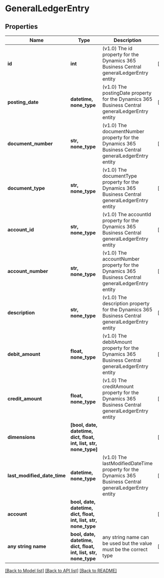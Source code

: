 # GeneralLedgerEntry


## Properties
Name | Type | Description | Notes
------------ | ------------- | ------------- | -------------
**id** | **int** | (v1.0) The id property for the Dynamics 365 Business Central generalLedgerEntry entity | [optional] 
**posting_date** | **datetime, none_type** | (v1.0) The postingDate property for the Dynamics 365 Business Central generalLedgerEntry entity | [optional] 
**document_number** | **str, none_type** | (v1.0) The documentNumber property for the Dynamics 365 Business Central generalLedgerEntry entity | [optional] 
**document_type** | **str, none_type** | (v1.0) The documentType property for the Dynamics 365 Business Central generalLedgerEntry entity | [optional] 
**account_id** | **str, none_type** | (v1.0) The accountId property for the Dynamics 365 Business Central generalLedgerEntry entity | [optional] 
**account_number** | **str, none_type** | (v1.0) The accountNumber property for the Dynamics 365 Business Central generalLedgerEntry entity | [optional] 
**description** | **str, none_type** | (v1.0) The description property for the Dynamics 365 Business Central generalLedgerEntry entity | [optional] 
**debit_amount** | **float, none_type** | (v1.0) The debitAmount property for the Dynamics 365 Business Central generalLedgerEntry entity | [optional] 
**credit_amount** | **float, none_type** | (v1.0) The creditAmount property for the Dynamics 365 Business Central generalLedgerEntry entity | [optional] 
**dimensions** | **[bool, date, datetime, dict, float, int, list, str, none_type]** |  | [optional] 
**last_modified_date_time** | **datetime, none_type** | (v1.0) The lastModifiedDateTime property for the Dynamics 365 Business Central generalLedgerEntry entity | [optional] 
**account** | **bool, date, datetime, dict, float, int, list, str, none_type** |  | [optional] 
**any string name** | **bool, date, datetime, dict, float, int, list, str, none_type** | any string name can be used but the value must be the correct type | [optional]

[[Back to Model list]](../README.md#documentation-for-models) [[Back to API list]](../README.md#documentation-for-api-endpoints) [[Back to README]](../README.md)


